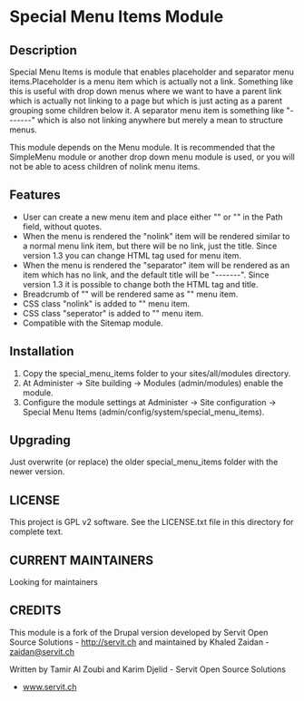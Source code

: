 Special Menu Items Module
=========================

Description
-----------
Special Menu Items is module that enables placeholder and separator menu 
items.Placeholder is a menu item which is actually not a link. Something like 
this is useful with drop down menus where we want to have a parent link which is 
actually not linking to a page but which is just acting as a parent grouping 
some children below it. A separator menu item is something like "-------" which 
is also not linking anywhere but merely a mean to structure menus. 


This module depends on the Menu module. It is recommended that the SimpleMenu 
module or another drop down menu module is used, or you will not be able to 
acess children of nolink menu items. 


Features
--------
  - User can create a new menu item and place either "<nolink>" or "<separator>"
  in the Path field, without quotes.
  - When the menu is rendered the "nolink" item will be rendered similar to a 
    normal menu link item, but there will
    be no link, just the title. Since version 1.3 you can change HTML tag used 
    for menu item.
  - When the menu is rendered the "separator" item will be rendered as an item 
    which has no link,
    and the default title will be "-------". Since version 1.3 it is possible 
    to change both the HTML tag and title.
  - Breadcrumb of "<nolink>" will be rendered same as "<nolink>" menu item.
  - CSS class "nolink" is added to "<nolink>" menu item.
  - CSS class "seperator" is added to "<seperator>" menu item.
  - Compatible with the Sitemap module.

Installation
------------
1. Copy the special_menu_items folder to your sites/all/modules directory.
2. At Administer -> Site building -> Modules (admin/modules) enable the module.
3. Configure the module settings at Administer -> Site configuration -> 
Special Menu Items (admin/config/system/special_menu_items).

Upgrading
---------
Just overwrite (or replace) the older special_menu_items folder with the newer 
version.


LICENSE
---------------    

This project is GPL v2 software. See the LICENSE.txt file in this directory 
for complete text.

CURRENT MAINTAINERS
---------------    

Looking for maintainers

CREDITS   
--------------- 

This module is a fork of the Drupal version developed by Servit Open Source 
Solutions - http://servit.ch and maintained by Khaled Zaidan - zaidan@servit.ch

Written by Tamir Al Zoubi and Karim Djelid - Servit Open Source Solutions 
- www.servit.ch
